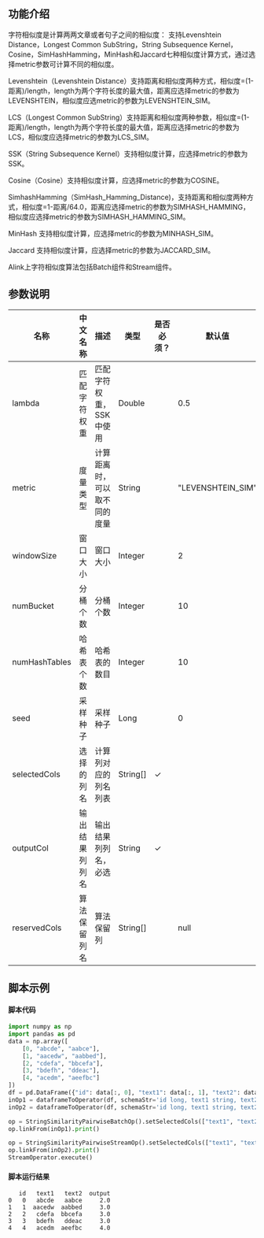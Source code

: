 ## 功能介绍

字符相似度是计算两两文章或者句子之间的相似度： 支持Levenshtein Distance，Longest Common SubString，String Subsequence Kernel，Cosine，SimHashHamming，MinHash和Jaccard七种相似度计算方式，通过选择metric参数可计算不同的相似度。

Levenshtein（Levenshtein Distance）支持距离和相似度两种方式，相似度=(1-距离)/length，length为两个字符长度的最大值，距离应选择metric的参数为LEVENSHTEIN，相似度应选metric的参数为LEVENSHTEIN_SIM。

LCS（Longest Common SubString）支持距离和相似度两种参数，相似度=(1-距离)/length，length为两个字符长度的最大值，距离应选择metric的参数为LCS，相似度应选择metric的参数为LCS_SIM。

SSK（String Subsequence Kernel）支持相似度计算，应选择metric的参数为SSK。

Cosine（Cosine）支持相似度计算，应选择metric的参数为COSINE。

SimhashHamming（SimHash_Hamming_Distance)，支持距离和相似度两种方式，相似度=1-距离/64.0，距离应选择metric的参数为SIMHASH_HAMMING，相似度应选择metric的参数为SIMHASH_HAMMING_SIM。

MinHash 支持相似度计算，应选择metric的参数为MINHASH_SIM。

Jaccard 支持相似度计算，应选择metric的参数为JACCARD_SIM。

Alink上字符相似度算法包括Batch组件和Stream组件。

## 参数说明
| 名称 | 中文名称 | 描述 | 类型 | 是否必须？ | 默认值 |
| --- | --- | --- | --- | --- | --- |
| lambda | 匹配字符权重 | 匹配字符权重，SSK中使用 | Double |  | 0.5 |
| metric | 度量类型 | 计算距离时，可以取不同的度量 | String |  | "LEVENSHTEIN_SIM" |
| windowSize | 窗口大小 | 窗口大小 | Integer |  | 2 |
| numBucket | 分桶个数 | 分桶个数 | Integer |  | 10 |
| numHashTables | 哈希表个数 | 哈希表的数目 | Integer |  | 10 |
| seed | 采样种子 | 采样种子 | Long |  | 0 |
| selectedCols | 选择的列名 | 计算列对应的列名列表 | String[] | ✓ |  |
| outputCol | 输出结果列列名 | 输出结果列列名，必选 | String | ✓ |  |
| reservedCols | 算法保留列名 | 算法保留列 | String[] |  | null |



## 脚本示例
#### 脚本代码
```python
import numpy as np
import pandas as pd
data = np.array([
    [0, "abcde", "aabce"],
    [1, "aacedw", "aabbed"],
    [2, "cdefa", "bbcefa"],
    [3, "bdefh", "ddeac"],
    [4, "acedm", "aeefbc"]
])
df = pd.DataFrame({"id": data[:, 0], "text1": data[:, 1], "text2": data[:, 2]})
inOp1 = dataframeToOperator(df, schemaStr='id long, text1 string, text2 string', op_type='batch')
inOp2 = dataframeToOperator(df, schemaStr='id long, text1 string, text2 string', op_type='stream')

op = StringSimilarityPairwiseBatchOp().setSelectedCols(["text1", "text2"]).setMetric("LEVENSHTEIN").setOutputCol("output")
op.linkFrom(inOp1).print()

op = StringSimilarityPairwiseStreamOp().setSelectedCols(["text1", "text2"]).setMetric("COSINE").setOutputCol("output")
op.linkFrom(inOp2).print()
StreamOperator.execute()
```
#### 脚本运行结果
```
   id   text1   text2  output
0   0   abcde   aabce     2.0
1   1  aacedw  aabbed     3.0
2   2   cdefa  bbcefa     3.0
3   3   bdefh   ddeac     3.0
4   4   acedm  aeefbc     4.0
```




